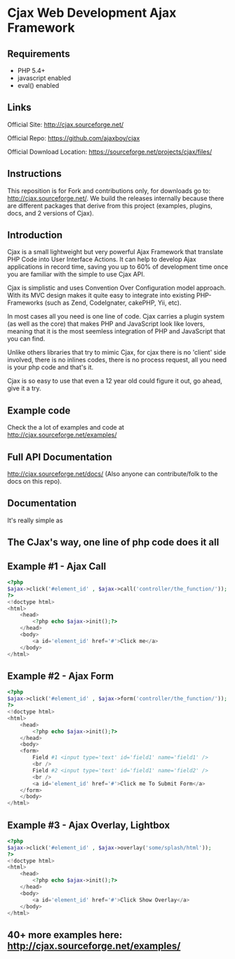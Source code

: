 # Cjax Web Development Ajax Framework

## Requirements

+    PHP 5.4+
+    javascript enabled
+    eval() enabled


## Links

 Official Site: http://cjax.sourceforge.net/

 Official Repo: https://github.com/ajaxboy/cjax

 Official Download Location: https://sourceforge.net/projects/cjax/files/


## Instructions

This reposition is for Fork and contributions only, for downloads go to: http://cjax.sourceforge.net/. We build the releases internally because there are different packages that derive from this project (examples, plugins, docs, and 2 versions of Cjax).

## Introduction

Cjax is a small lightweight but very powerful Ajax Framework that translate PHP Code into User Interface Actions. It can 
help to develop Ajax applications in record time, saving you up to 60% of development time once you are familiar with the
simple to use Cjax API.
  
Cjax is simplistic and uses Convention  Over Configuration model approach. With its MVC design makes it quite easy to integrate
into existing PHP-Frameworks (such as Zend, CodeIgnater, cakePHP, Yii, etc).

In most cases all you need is one line of code. Cjax carries a plugin system (as well as the core) that makes PHP and JavaScript look like lovers, meaning that
it is the most seemless integration of PHP and JavaScript that you can find.

Unlike others libraries that try to mimic Cjax, for cjax there is no 'client' side involved, there is no inlines codes, there is no process request, all you need is your php code and that's it.

Cjax is so easy to use that even a 12 year old could figure it out, go ahead, give it a try.

## Example code

Check the a lot of examples and code at http://cjax.sourceforge.net/examples/

## Full API Documentation

http://cjax.sourceforge.net/docs/ (Also anyone can contribute/folk to the docs on this repo).

## Documentation

It's really simple as

## The CJax's way, one line of php code does it all

## Example #1 - Ajax Call
```php
<?php
$ajax->click('#element_id' , $ajax->call('controller/the_function/'));
?>
<!doctype html>
<html>
	<head>
		<?php echo $ajax->init();?>
	</head>
	<body>
		<a id='element_id' href='#'>Click me</a>
	</body>
</html>
```

## Example #2 - Ajax Form
```php
<?php
$ajax->click('#element_id' , $ajax->form('controller/the_function/'));
?>
<!doctype html>
<html>
	<head>
		<?php echo $ajax->init();?>
	</head>
	<body>
	<form>
		Field #1 <input type='text' id='field1' name='field1' />
		<br />
		Field #2 <input type='text' id='field1' name='field2' />
		<br />
		<a id='element_id' href='#'>Click me To Submit Form</a>
	</form>
	</body>
</html>
```

## Example #3 - Ajax Overlay, Lightbox
```php
<?php
$ajax->click('#element_id' , $ajax->overlay('some/splash/html'));
?>
<!doctype html>
<html>
	<head>
		<?php echo $ajax->init();?>
	</head>
	<body>
		<a id='element_id' href='#'>Click Show Overlay</a>
	</body>
</html>
```

## 40+ more examples here: http://cjax.sourceforge.net/examples/
